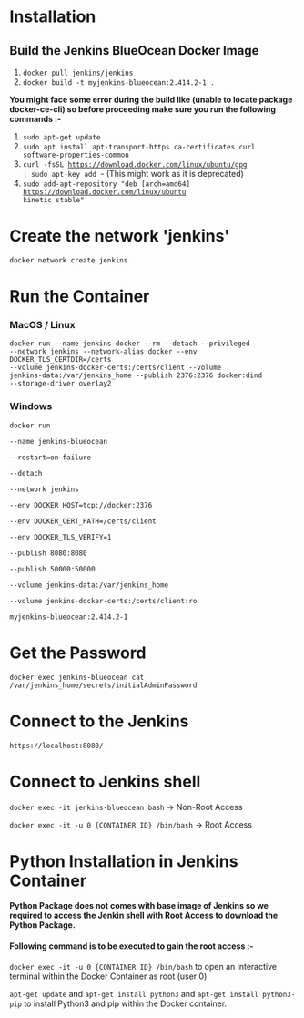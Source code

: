 Installation
============

## Build the Jenkins BlueOcean Docker Image

1. <code>docker pull jenkins/jenkins</code>
2. <code>docker build -t myjenkins-blueocean:2.414.2-1 .</code>

**__You might face some error during  the build like (unable to locate package docker-ce-cli) so before proceeding make sure you run the following commands :-__**

1. <code>sudo apt-get update</code>
2. <code>sudo apt install apt-transport-https ca-certificates curl software-properties-common</code>
3. <code>curl -fsSL https://download.docker.com/linux/ubuntu/gpg | sudo apt-key add </code>-  (This might work as it is deprecated)
4. <code>sudo add-apt-repository "deb [arch=amd64] https://download.docker.com/linux/ubuntu kinetic stable"</code>

Create the network 'jenkins'
============================

<code>docker network create jenkins</code>


Run the Container
===================

### MacOS / Linux


<code>docker run
--name jenkins-docker
--rm
--detach
--privileged
--network jenkins
--network-alias docker
--env DOCKER_TLS_CERTDIR=/certs
--volume jenkins-docker-certs:/certs/client
--volume jenkins-data:/var/jenkins_home
--publish 2376:2376
docker:dind
--storage-driver overlay2</code>


### Windows

<code>docker run \
  --name jenkins-blueocean \
  --restart=on-failure \
  --detach \
  --network jenkins \
  --env DOCKER_HOST=tcp://docker:2376 \
  --env DOCKER_CERT_PATH=/certs/client \
  --env DOCKER_TLS_VERIFY=1 \
  --publish 8080:8080 \
  --publish 50000:50000 \
  --volume jenkins-data:/var/jenkins_home \
  --volume jenkins-docker-certs:/certs/client:ro \
  myjenkins-blueocean:2.414.2-1 </code>


Get the Password
================

<code>docker exec jenkins-blueocean cat /var/jenkins_home/secrets/initialAdminPassword</code>

Connect to the Jenkins
======================

<code>https://localhost:8080/</code>

Connect to Jenkins shell
========================

<code>docker exec -it jenkins-blueocean bash</code> -> Non-Root Access

<code>docker exec -it -u 0 {CONTAINER ID} /bin/bash</code> -> Root Access

Python Installation in Jenkins Container
========================================

**__Python Package does not comes with base image of Jenkins so we required to access the Jenkin shell with Root Access to download the Python Package.__**

#### Following command is to be executed to gain the root access :- ####
   

<code>docker exec -it -u 0 {CONTAINER ID} /bin/bash</code> to open an interactive terminal within the Docker Container as root (user 0).

<code>apt-get update</code> and <code>apt-get install python3</code> and <code>apt-get install python3-pip</code> to install Python3 and pip within the Docker container.






